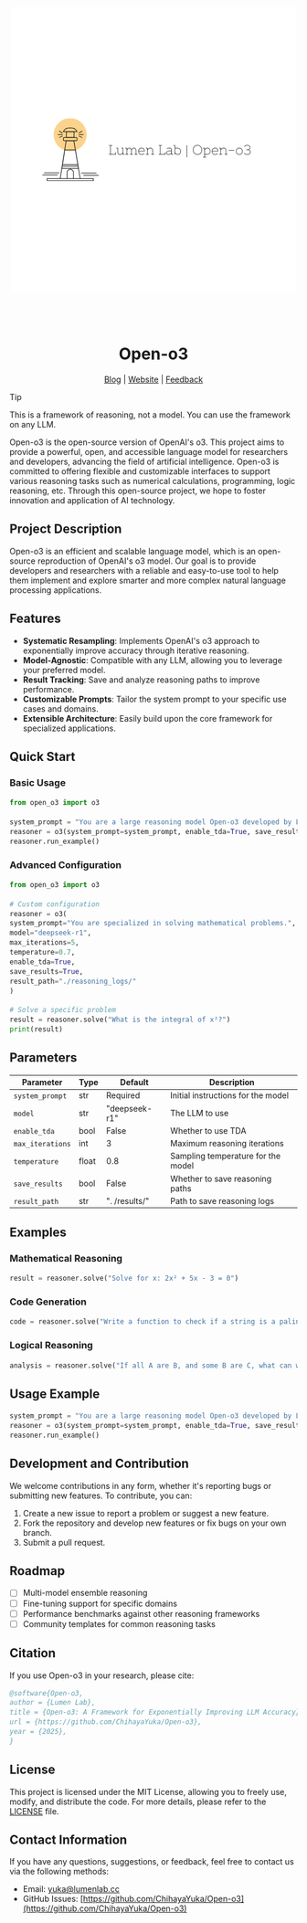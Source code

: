 <div align="center">

![Logo](./.github/media/logo.png)

<br><br>

# Open-o3

[Blog](https://yuka.living/2025/02/26/open-o3-a-framework-for-exponentially-improving-llm-accuracy-through-systematic-resampling/) | [Website](https://lumenlab.cc) | [Feedback](https://github.com/ChihayaYuka/Open-o3/issues)

</div>

> [!TIP]
> This is a framework of reasoning, not a model.    You can use the framework on any LLM.

Open-o3 is the open-source version of OpenAI's o3.    This project aims to provide a powerful, open, and accessible language model for researchers and developers, advancing the field of artificial intelligence.    Open-o3 is committed to offering flexible and customizable interfaces to support various reasoning tasks such as numerical calculations, programming, logic reasoning, etc.    Through this open-source project, we hope to foster innovation and application of AI technology.

## Project Description

Open-o3 is an efficient and scalable language model, which is an open-source reproduction of OpenAI's o3 model.    Our goal is to provide developers and researchers with a reliable and easy-to-use tool to help them implement and explore smarter and more complex natural language processing applications.

## Features

- **Systematic Resampling**: Implements OpenAI's o3 approach to exponentially improve accuracy through iterative reasoning.
- **Model-Agnostic**: Compatible with any LLM, allowing you to leverage your preferred model.
- **Result Tracking**: Save and analyze reasoning paths to improve performance.
- **Customizable Prompts**: Tailor the system prompt to your specific use cases and domains.
- **Extensible Architecture**: Easily build upon the core framework for specialized applications.

## Quick Start

### Basic Usage

```python
from open_o3 import o3

system_prompt = "You are a large reasoning model Open-o3 developed by Lumen Lab."
reasoner = o3(system_prompt=system_prompt, enable_tda=True, save_results=True)
reasoner.run_example()
```

### Advanced Configuration

```python
from open_o3 import o3

# Custom configuration
reasoner = o3(
system_prompt="You are specialized in solving mathematical problems.",
model="deepseek-r1",
max_iterations=5,
temperature=0.7,
enable_tda=True,
save_results=True,
result_path="./reasoning_logs/"
)

# Solve a specific problem
result = reasoner.solve("What is the integral of x²?")
print(result)
```

## Parameters

| Parameter | Type | Default | Description |
|-----------|------|---------|-------------|
| `system_prompt` | str | Required | Initial instructions for the model |
| `model` | str | "deepseek-r1" | The LLM to use |
| `enable_tda` | bool | False | Whether to use TDA |
| `max_iterations` | int | 3 | Maximum reasoning iterations |
| `temperature` | float | 0.8 | Sampling temperature for the model |
| `save_results` | bool | False | Whether to save reasoning paths |
| `result_path` | str | ".   /results/" | Path to save reasoning logs |

## Examples

### Mathematical Reasoning

```python
result = reasoner.solve("Solve for x: 2x² + 5x - 3 = 0")
```

### Code Generation

```python
code = reasoner.solve("Write a function to check if a string is a palindrome in Python")
```

### Logical Reasoning

```python
analysis = reasoner.solve("If all A are B, and some B are C, what can we conclude about A and C?")
```

## Usage Example

```python
system_prompt = "You are a large reasoning model Open-o3 developed by Lumen Lab."
reasoner = o3(system_prompt=system_prompt, enable_tda=True, save_results=True)
reasoner.run_example()
```

## Development and Contribution

We welcome contributions in any form, whether it's reporting bugs or submitting new features.    To contribute, you can:

1. Create a new issue to report a problem or suggest a new feature.
2. Fork the repository and develop new features or fix bugs on your own branch.
3. Submit a pull request.

## Roadmap

- [ ] Multi-model ensemble reasoning
- [ ] Fine-tuning support for specific domains
- [ ] Performance benchmarks against other reasoning frameworks
- [ ] Community templates for common reasoning tasks

## Citation

If you use Open-o3 in your research, please cite:

```bibtex
@software{Open-o3,
author = {Lumen Lab},
title = {Open-o3: A Framework for Exponentially Improving LLM Accuracy},
url = {https://github.com/ChihayaYuka/Open-o3},
year = {2025},
}
```

## License

This project is licensed under the MIT License, allowing you to freely use, modify, and distribute the code.    For more details, please refer to the [LICENSE](LICENSE) file.

## Contact Information

If you have any questions, suggestions, or feedback, feel free to contact us via the following methods:

- Email: [yuka@lumenlab.cc](mailto:yuka@lumenlab.cc)
- GitHub Issues: [https://github.com/ChihayaYuka/Open-o3](https://github.com/ChihayaYuka/Open-o3)
